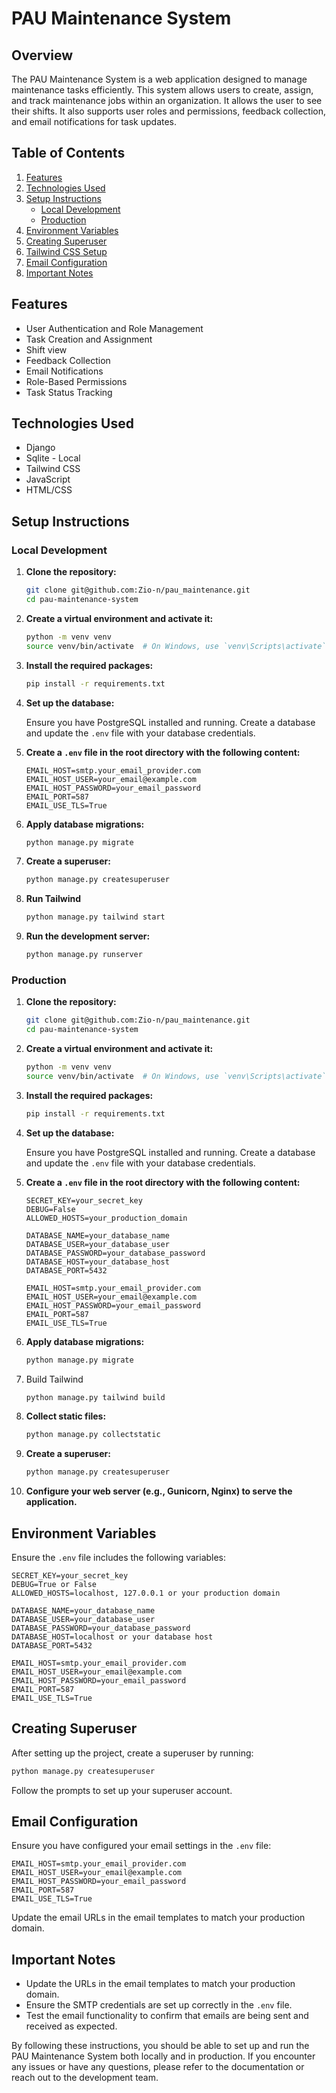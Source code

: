 # PAU Maintenance System

## Overview

The PAU Maintenance System is a web application designed to manage maintenance tasks efficiently. This system allows users to create, assign, and track maintenance jobs within an organization. It allows the user to see their shifts. It also supports user roles and permissions, feedback collection, and email notifications for task updates.

## Table of Contents

1. [Features](#features)
2. [Technologies Used](#technologies-used)
3. [Setup Instructions](#setup-instructions)
   - [Local Development](#local-development)
   - [Production](#production)
4. [Environment Variables](#environment-variables)
5. [Creating Superuser](#creating-superuser)
6. [Tailwind CSS Setup](#tailwind-css-setup)
7. [Email Configuration](#email-configuration)
8. [Important Notes](#important-notes)

## Features

- User Authentication and Role Management
- Task Creation and Assignment
- Shift view
- Feedback Collection
- Email Notifications
- Role-Based Permissions
- Task Status Tracking

## Technologies Used

- Django
- Sqlite - Local
- Tailwind CSS
- JavaScript
- HTML/CSS

## Setup Instructions

### Local Development

1. **Clone the repository:**

   ```bash
   git clone git@github.com:Zio-n/pau_maintenance.git
   cd pau-maintenance-system
   ```

2. **Create a virtual environment and activate it:**

   ```bash
   python -m venv venv
   source venv/bin/activate  # On Windows, use `venv\Scripts\activate`
   ```

3. **Install the required packages:**

   ```bash
   pip install -r requirements.txt
   ```

4. **Set up the database:**

   Ensure you have PostgreSQL installed and running. Create a database and update the `.env` file with your database credentials.

5. **Create a `.env` file in the root directory with the following content:**

   ```env
   EMAIL_HOST=smtp.your_email_provider.com
   EMAIL_HOST_USER=your_email@example.com
   EMAIL_HOST_PASSWORD=your_email_password
   EMAIL_PORT=587
   EMAIL_USE_TLS=True
   ```

6. **Apply database migrations:**

   ```bash
   python manage.py migrate
   ```

7. **Create a superuser:**

   ```bash
   python manage.py createsuperuser
   ```

8. **Run Tailwind**
   ```bash
   python manage.py tailwind start
   ```

9. **Run the development server:**

   ```bash
   python manage.py runserver
   ```

### Production

1. **Clone the repository:**

   ```bash
   git clone git@github.com:Zio-n/pau_maintenance.git
   cd pau-maintenance-system
   ```

2. **Create a virtual environment and activate it:**

   ```bash
   python -m venv venv
   source venv/bin/activate  # On Windows, use `venv\Scripts\activate`
   ```

3. **Install the required packages:**

   ```bash
   pip install -r requirements.txt
   ```

4. **Set up the database:**

   Ensure you have PostgreSQL installed and running. Create a database and update the `.env` file with your database credentials.

5. **Create a `.env` file in the root directory with the following content:**

   ```env
   SECRET_KEY=your_secret_key
   DEBUG=False
   ALLOWED_HOSTS=your_production_domain

   DATABASE_NAME=your_database_name
   DATABASE_USER=your_database_user
   DATABASE_PASSWORD=your_database_password
   DATABASE_HOST=your_database_host
   DATABASE_PORT=5432

   EMAIL_HOST=smtp.your_email_provider.com
   EMAIL_HOST_USER=your_email@example.com
   EMAIL_HOST_PASSWORD=your_email_password
   EMAIL_PORT=587
   EMAIL_USE_TLS=True
   ```

6. **Apply database migrations:**

   ```bash
   python manage.py migrate
   ```
7. Build Tailwind
   ```bash
   python manage.py tailwind build
   ```

8. **Collect static files:**

   ```bash
   python manage.py collectstatic
   ```

9. **Create a superuser:**

   ```bash
   python manage.py createsuperuser
   ```

10. **Configure your web server (e.g., Gunicorn, Nginx) to serve the application.**

## Environment Variables

Ensure the `.env` file includes the following variables:

```env
SECRET_KEY=your_secret_key
DEBUG=True or False
ALLOWED_HOSTS=localhost, 127.0.0.1 or your production domain

DATABASE_NAME=your_database_name
DATABASE_USER=your_database_user
DATABASE_PASSWORD=your_database_password
DATABASE_HOST=localhost or your database host
DATABASE_PORT=5432

EMAIL_HOST=smtp.your_email_provider.com
EMAIL_HOST_USER=your_email@example.com
EMAIL_HOST_PASSWORD=your_email_password
EMAIL_PORT=587
EMAIL_USE_TLS=True
```

## Creating Superuser

After setting up the project, create a superuser by running:

```bash
python manage.py createsuperuser
```

Follow the prompts to set up your superuser account.


## Email Configuration

Ensure you have configured your email settings in the `.env` file:

```env
EMAIL_HOST=smtp.your_email_provider.com
EMAIL_HOST_USER=your_email@example.com
EMAIL_HOST_PASSWORD=your_email_password
EMAIL_PORT=587
EMAIL_USE_TLS=True
```

Update the email URLs in the email templates to match your production domain.

## Important Notes

- Update the URLs in the email templates to match your production domain.
- Ensure the SMTP credentials are set up correctly in the `.env` file.
- Test the email functionality to confirm that emails are being sent and received as expected.

By following these instructions, you should be able to set up and run the PAU Maintenance System both locally and in production. If you encounter any issues or have any questions, please refer to the documentation or reach out to the development team.
